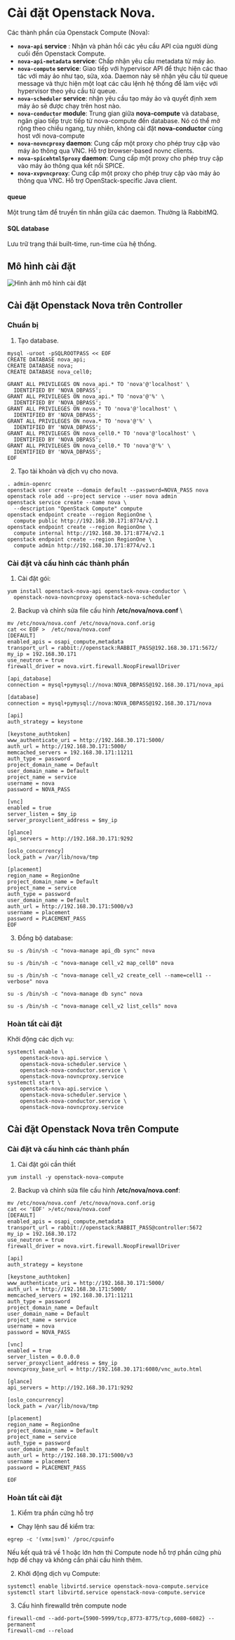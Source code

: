 # Cài đặt Openstack Nova.

Các thành phần của Openstack Compute (Nova):
- **`nova-api` service** : Nhận và phản hồi các yêu cầu API của người dùng cuối đến Openstack Compute.
- **`nova-api-metadata` service**: Chấp nhận yêu cầu metadata từ máy ảo.
- **`nova-compute` service**: Giao tiếp với hypervisor API để thực hiện các thao tác với máy ảo như tạo, sửa, xóa. Daemon này sẽ nhận yêu cầu từ queue message và thực hiện một loạt các câu lệnh hệ thống để làm việc với hypervisor theo yêu cầu từ queue.
- **`nova-scheduler` service**: nhận yêu cầu tạo máy ảo và quyết định xem máy ảo sẽ được chạy trên host nào.
- **`nova-conductor` module**: Trung gian giữa **nova-compute** và database, ngăn giao tiếp trực tiếp từ nova-compute đến database. Nó có thể mở rộng theo chiều ngang, tuy nhiên, không cài đặt **nova-conductor** cùng host với nova-compute 
- **`nova-novncproxy` daemon**: Cung cấp một proxy cho phép truy cập vào máy ảo thông qua VNC. Hỗ trợ browser-based novnc clients.
- **`nova-spicehtml5proxy` daemon**: Cung cấp một proxy cho phép truy cập vào máy ảo thông qua kết nối SPICE.
- **`nova-xvpvncproxy`**: Cung cấp một proxy cho phép truy cập vào máy ảo thông qua VNC. Hỗ trợ OpenStack-specific Java client.

#### queue
Một trung tâm để truyền tin nhắn giữa các daemon. Thường là RabbitMQ.

#### SQL database
Lưu trữ trạng thái built-time, run-time của hệ thống.
## Mô hình cài đặt

![Hình ảnh mô hình cài đặt](https://i.imgur.com/Y6WrsNU.png)


## Cài đặt Openstack Nova trên Controller

###  Chuẩn bị
1. Tạo database.
```
mysql -uroot -pSQLROOTPASS << EOF
CREATE DATABASE nova_api;
CREATE DATABASE nova;
CREATE DATABASE nova_cell0;

GRANT ALL PRIVILEGES ON nova_api.* TO 'nova'@'localhost' \
  IDENTIFIED BY 'NOVA_DBPASS';
GRANT ALL PRIVILEGES ON nova_api.* TO 'nova'@'%' \
  IDENTIFIED BY 'NOVA_DBPASS';
GRANT ALL PRIVILEGES ON nova.* TO 'nova'@'localhost' \
  IDENTIFIED BY 'NOVA_DBPASS';
GRANT ALL PRIVILEGES ON nova.* TO 'nova'@'%' \
  IDENTIFIED BY 'NOVA_DBPASS';
GRANT ALL PRIVILEGES ON nova_cell0.* TO 'nova'@'localhost' \
  IDENTIFIED BY 'NOVA_DBPASS';
GRANT ALL PRIVILEGES ON nova_cell0.* TO 'nova'@'%' \
  IDENTIFIED BY 'NOVA_DBPASS';
EOF
```

2. Tạo tài khoản và dịch vụ cho nova.
```
. admin-openrc
openstack user create --domain default --password=NOVA_PASS nova
openstack role add --project service --user nova admin
openstack service create --name nova \
  --description "OpenStack Compute" compute
openstack endpoint create --region RegionOne \
  compute public http://192.168.30.171:8774/v2.1
openstack endpoint create --region RegionOne \
  compute internal http://192.168.30.171:8774/v2.1
openstack endpoint create --region RegionOne \
  compute admin http://192.168.30.171:8774/v2.1
```


### Cài đặt và cấu hình các thành phần
1. Cài đặt gói:
```
yum install openstack-nova-api openstack-nova-conductor \
  openstack-nova-novncproxy openstack-nova-scheduler
```
2. Backup và chỉnh sửa file cấu hình **/etc/nova/nova.conf** \
```
mv /etc/nova/nova.conf /etc/nova/nova.conf.orig
cat << EOF >  /etc/nova/nova.conf
[DEFAULT]
enabled_apis = osapi_compute,metadata
transport_url = rabbit://openstack:RABBIT_PASS@192.168.30.171:5672/
my_ip = 192.168.30.171
use_neutron = true
firewall_driver = nova.virt.firewall.NoopFirewallDriver

[api_database]
connection = mysql+pymysql://nova:NOVA_DBPASS@192.168.30.171/nova_api

[database]
connection = mysql+pymysql://nova:NOVA_DBPASS@192.168.30.171/nova

[api]
auth_strategy = keystone

[keystone_authtoken]
www_authenticate_uri = http://192.168.30.171:5000/
auth_url = http://192.168.30.171:5000/
memcached_servers = 192.168.30.171:11211
auth_type = password
project_domain_name = Default
user_domain_name = Default
project_name = service
username = nova
password = NOVA_PASS

[vnc]
enabled = true
server_listen = $my_ip
server_proxyclient_address = $my_ip

[glance]
api_servers = http://192.168.30.171:9292

[oslo_concurrency]
lock_path = /var/lib/nova/tmp

[placement]
region_name = RegionOne
project_domain_name = Default
project_name = service
auth_type = password
user_domain_name = Default
auth_url = http://192.168.30.171:5000/v3
username = placement
password = PLACEMENT_PASS
EOF
```
3. Đồng bộ database: 
```
su -s /bin/sh -c "nova-manage api_db sync" nova

su -s /bin/sh -c "nova-manage cell_v2 map_cell0" nova

su -s /bin/sh -c "nova-manage cell_v2 create_cell --name=cell1 --verbose" nova

su -s /bin/sh -c "nova-manage db sync" nova

su -s /bin/sh -c "nova-manage cell_v2 list_cells" nova
```

### Hoàn tất cài đặt
Khởi động các dịch vụ:
```
systemctl enable \
    openstack-nova-api.service \
    openstack-nova-scheduler.service \
    openstack-nova-conductor.service \
    openstack-nova-novncproxy.service
systemctl start \
    openstack-nova-api.service \
    openstack-nova-scheduler.service \
    openstack-nova-conductor.service \
    openstack-nova-novncproxy.service
```

## Cài đặt Openstack Nova trên Compute
### Cài đặt và cấu hình các thành phần
1. Cài đặt gói cần thiết
```
yum install -y openstack-nova-compute
```
2. Backup và chỉnh sửa file cấu hình **/etc/nova/nova.conf**:
```
mv /etc/nova/nova.conf /etc/nova/nova.conf.orig
cat << 'EOF' >/etc/nova/nova.conf
[DEFAULT]
enabled_apis = osapi_compute,metadata
transport_url = rabbit://openstack:RABBIT_PASS@controller:5672
my_ip = 192.168.30.172
use_neutron = true
firewall_driver = nova.virt.firewall.NoopFirewallDriver

[api]
auth_strategy = keystone

[keystone_authtoken]
www_authenticate_uri = http://192.168.30.171:5000/
auth_url = http://192.168.30.171:5000/
memcached_servers = 192.168.30.171:11211
auth_type = password
project_domain_name = Default
user_domain_name = Default
project_name = service
username = nova
password = NOVA_PASS

[vnc]
enabled = true
server_listen = 0.0.0.0
server_proxyclient_address = $my_ip
novncproxy_base_url = http://192.168.30.171:6080/vnc_auto.html

[glance]
api_servers = http://192.168.30.171:9292

[oslo_concurrency]
lock_path = /var/lib/nova/tmp

[placement]
region_name = RegionOne
project_domain_name = Default
project_name = service
auth_type = password
user_domain_name = Default
auth_url = http://192.168.30.171:5000/v3
username = placement
password = PLACEMENT_PASS

EOF
```

### Hoàn tất cài đặt
1. Kiểm tra phần cứng hỗ trợ
- Chạy lệnh sau để kiểm tra:
```
egrep -c '(vmx|svm)' /proc/cpuinfo
```
Nếu kết quả trả về 1 hoặc lớn hơn thì Compute node hỗ trợ phần cứng phù hợp để chạy và không cần phải cấu hình thêm.


2. Khởi động dịch vụ Compute:
```
systemctl enable libvirtd.service openstack-nova-compute.service
systemctl start libvirtd.service openstack-nova-compute.service
```

3. Cấu hình firewalld trên compute node

```
firewall-cmd --add-port={5900-5999/tcp,8773-8775/tcp,6080-6082} --permanent
firewall-cmd --reload
```

